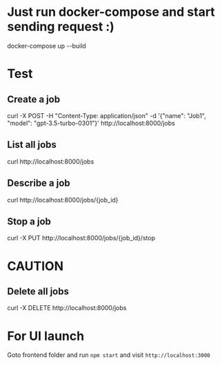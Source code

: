 # Just run docker-compose and start sending request :) 
docker-compose up --build

# Test
## Create a job
curl -X POST -H "Content-Type: application/json" -d '{"name": "Job1", "model": "gpt-3.5-turbo-0301"}' http://localhost:8000/jobs

## List all jobs 
curl http://localhost:8000/jobs


## Describe a job
curl http://localhost:8000/jobs/{job_id}


## Stop a job
curl -X PUT http://localhost:8000/jobs/{job_id}/stop


# CAUTION
## Delete all jobs 
curl -X DELETE http://localhost:8000/jobs


# For UI launch
Goto frontend folder and run `npm start` and visit `http://localhost:3000`
